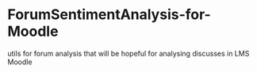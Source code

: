# ForumSentimentAnalysis-for-Moodle
utils for forum analysis that will be hopeful for analysing discusses in LMS Moodle
